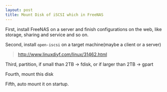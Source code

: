 ```yaml
---
layout: post
title: Mount Disk of iSCSI which in FreeNAS
---
```


First, install FreeNAS on a server and finish configurations on the web, like storage, sharing and service and so on.

Second, install `open-iscsi` on a target machine(maybe a client or a server)
> http://www.linuxdiyf.com/linux/31462.html

Third, partition, if small than 2TB -> fdisk, or if larger than 2TB -> gpart

Fourth, mount this disk

Fifth, auto mount it on startup.

